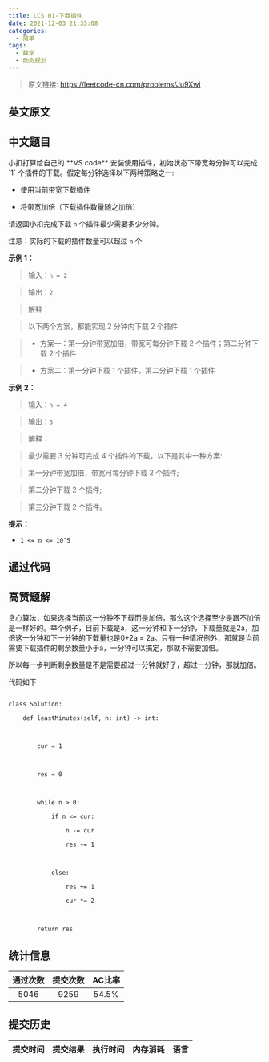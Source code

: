 ```yaml
---
title: LCS 01-下载插件
date: 2021-12-03 21:33:08
categories:
  - 简单
tags:
  - 数学
  - 动态规划
---
```


> 原文链接: https://leetcode-cn.com/problems/Ju9Xwi


## 英文原文
<div></div>

## 中文题目
<div>小扣打算给自己的 **VS code** 安装使用插件，初始状态下带宽每分钟可以完成 `1` 个插件的下载。假定每分钟选择以下两种策略之一:
- 使用当前带宽下载插件
- 将带宽加倍（下载插件数量随之加倍）

请返回小扣完成下载 `n` 个插件最少需要多少分钟。

注意：实际的下载的插件数量可以超过 `n` 个


**示例 1：**
>输入：`n = 2`
>
>输出：`2`
>
>解释：
> 以下两个方案，都能实现 2 分钟内下载 2 个插件
>- 方案一：第一分钟带宽加倍，带宽可每分钟下载 2 个插件；第二分钟下载 2 个插件
>- 方案二：第一分钟下载 1 个插件，第二分钟下载 1 个插件

**示例 2：**
>输入：`n = 4`
>
>输出：`3`
>
>解释：
> 最少需要 3 分钟可完成 4 个插件的下载，以下是其中一种方案:
> 第一分钟带宽加倍，带宽可每分钟下载 2 个插件;
> 第二分钟下载 2 个插件;
> 第三分钟下载 2 个插件。



**提示：**
- `1 <= n <= 10^5`
</div>

## 通过代码
<RecoDemo>
</RecoDemo>


## 高赞题解
贪心算法，如果选择当前这一分钟不下载而是加倍，那么这个选择至少是跟不加倍是一样好的。举个例子，目前下载是a，这一分钟和下一分钟，下载量就是2a，加倍这一分钟和下一分钟的下载量也是0+2a = 2a。只有一种情况例外，那就是当前需要下载插件的剩余数量小于a，一分钟可以搞定，那就不需要加倍。
所以每一步判断剩余数量是不是需要超过一分钟就好了，超过一分钟，那就加倍。

代码如下

```
class Solution:
    def leastMinutes(self, n: int) -> int:
        
        cur = 1

        res = 0

        while n > 0:
            if n <= cur:
                n -= cur
                res += 1

            else:
                res += 1
                cur *= 2
            
        return res
```


## 统计信息
| 通过次数 | 提交次数 | AC比率 |
| :------: | :------: | :------: |
|    5046    |    9259    |   54.5%   |

## 提交历史
| 提交时间 | 提交结果 | 执行时间 |  内存消耗  | 语言 |
| :------: | :------: | :------: | :--------: | :--------: |
